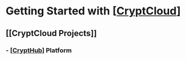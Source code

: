 # Getting Started with [[CryptCloud]]

## [[CryptCloud Projects]]

### - [[CryptHub]] Platform

[//begin]: # "Autogenerated link references for markdown compatibility"
[CryptCloud]: <docs/Projects/CryptHub Platform/CryptHub Components/CryptCloud.md> "CryptCloud | Organization"
[CryptHub]: <docs/Projects/CryptHub Platform/CryptHub.md> "CryptHub | Offensive Cyber Platform"
[//end]: # "Autogenerated link references"
